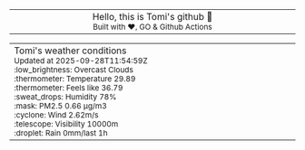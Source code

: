 
<div align="center">
<table>
<tbody>
<td align="center">
<img width="2000" height="0"><br>
Hello, this is Tomi's github 👋<br>
<sup>Built with ❤️, GO & Github Actions</sup><br>
<img width="2000" height="0">
</td>
</tbody>
</table>
</div>
<table>
<tbody>
<td align="left">
<img width="2000" height="0"><br>
Tomi's weather conditions<br>
<sup>Updated at 2025-09-28T11:54:59Z</sup><br>
<sup>:low_brightness: Overcast Clouds</sup><br>
<sup>:thermometer: Temperature 29.89 </sup><br>
<sup>:thermometer: Feels like 36.79</sup><br>
<sup>:sweat_drops: Humidity 78%</sup><br>
<sup>:mask: PM2.5 0.66 μg/m3</sup><br>
<sup>:cyclone: Wind 2.62m/s </sup><br>
<sup>:telescope: Visibility 10000m </sup><br>
<sup>:droplet: Rain 0mm/last 1h </sup><br>
<img width="2000" height="0">
</td>
<td align="left">
<img width="2000" height="0"><br>
<br>
<img width="2000" height="0">
</td>
</tbody>
</table>
</div>
    